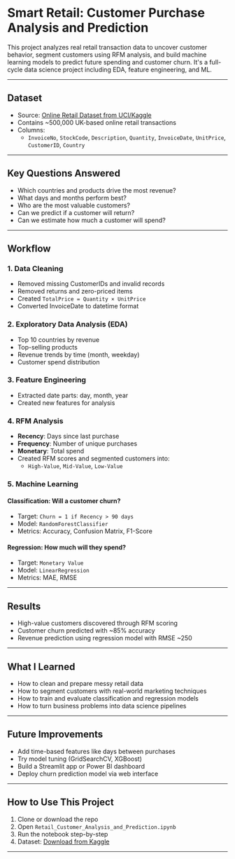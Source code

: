 
#  Smart Retail: Customer Purchase Analysis and Prediction

This project analyzes real retail transaction data to uncover customer behavior, segment customers using RFM analysis, and build machine learning models to predict future spending and customer churn. It's a full-cycle data science project including EDA, feature engineering, and ML.

---

##  Dataset

- Source: [Online Retail Dataset from UCI/Kaggle](https://www.kaggle.com/datasets/carrie1/ecommerce-data)
- Contains ~500,000 UK-based online retail transactions
- Columns:
  - `InvoiceNo`, `StockCode`, `Description`, `Quantity`, `InvoiceDate`, `UnitPrice`, `CustomerID`, `Country`

---

##  Key Questions Answered

- Which countries and products drive the most revenue?
- What days and months perform best?
- Who are the most valuable customers?
- Can we predict if a customer will return?
- Can we estimate how much a customer will spend?

---

##  Workflow

### 1. Data Cleaning
- Removed missing CustomerIDs and invalid records
- Removed returns and zero-priced items
- Created `TotalPrice = Quantity × UnitPrice`
- Converted InvoiceDate to datetime format

### 2. Exploratory Data Analysis (EDA)
- Top 10 countries by revenue
- Top-selling products
- Revenue trends by time (month, weekday)
- Customer spend distribution

### 3. Feature Engineering
- Extracted date parts: day, month, year
- Created new features for analysis

### 4. RFM Analysis
- **Recency**: Days since last purchase
- **Frequency**: Number of unique purchases
- **Monetary**: Total spend
- Created RFM scores and segmented customers into:
  - `High-Value`, `Mid-Value`, `Low-Value`

### 5. Machine Learning

####  Classification: Will a customer churn?
- Target: `Churn = 1 if Recency > 90 days`
- Model: `RandomForestClassifier`
- Metrics: Accuracy, Confusion Matrix, F1-Score

####  Regression: How much will they spend?
- Target: `Monetary Value`
- Model: `LinearRegression`
- Metrics: MAE, RMSE

---

##  Results

- High-value customers discovered through RFM scoring
- Customer churn predicted with ~85% accuracy
- Revenue prediction using regression model with RMSE ~250

---

##  What I Learned

- How to clean and prepare messy retail data
- How to segment customers with real-world marketing techniques
- How to train and evaluate classification and regression models
- How to turn business problems into data science pipelines

---

##  Future Improvements

- Add time-based features like days between purchases
- Try model tuning (GridSearchCV, XGBoost)
- Build a Streamlit app or Power BI dashboard
- Deploy churn prediction model via web interface

---

##  How to Use This Project

1. Clone or download the repo
2. Open `Retail_Customer_Analysis_and_Prediction.ipynb`
3. Run the notebook step-by-step
4. Dataset: [Download from Kaggle](https://www.kaggle.com/datasets/carrie1/ecommerce-data)

---

